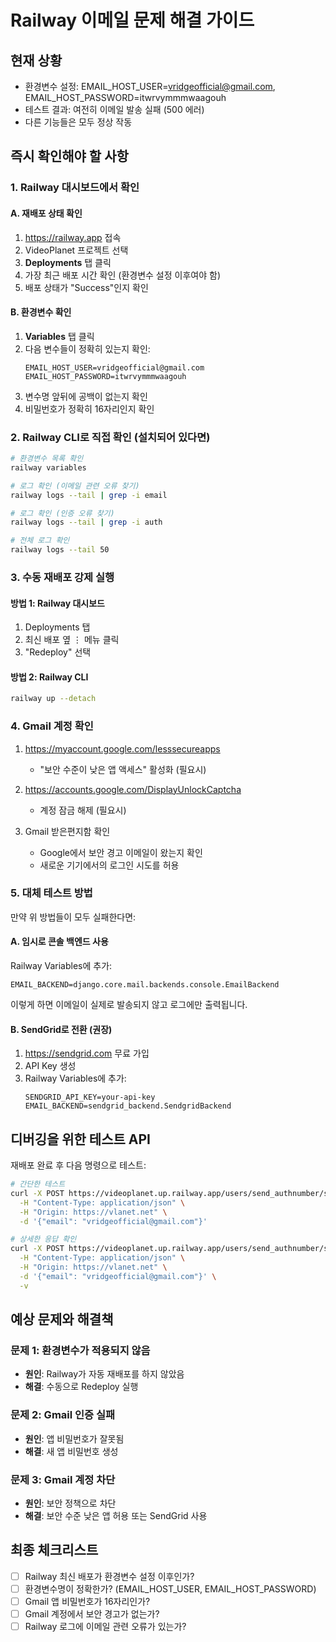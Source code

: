 # Railway 이메일 문제 해결 가이드

## 현재 상황
- 환경변수 설정: EMAIL_HOST_USER=vridgeofficial@gmail.com, EMAIL_HOST_PASSWORD=itwrvymmmwaagouh
- 테스트 결과: 여전히 이메일 발송 실패 (500 에러)
- 다른 기능들은 모두 정상 작동

## 즉시 확인해야 할 사항

### 1. Railway 대시보드에서 확인

#### A. 재배포 상태 확인
1. https://railway.app 접속
2. VideoPlanet 프로젝트 선택
3. **Deployments** 탭 클릭
4. 가장 최근 배포 시간 확인 (환경변수 설정 이후여야 함)
5. 배포 상태가 "Success"인지 확인

#### B. 환경변수 확인
1. **Variables** 탭 클릭
2. 다음 변수들이 정확히 있는지 확인:
   ```
   EMAIL_HOST_USER=vridgeofficial@gmail.com
   EMAIL_HOST_PASSWORD=itwrvymmmwaagouh
   ```
3. 변수명 앞뒤에 공백이 없는지 확인
4. 비밀번호가 정확히 16자리인지 확인

### 2. Railway CLI로 직접 확인 (설치되어 있다면)

```bash
# 환경변수 목록 확인
railway variables

# 로그 확인 (이메일 관련 오류 찾기)
railway logs --tail | grep -i email

# 로그 확인 (인증 오류 찾기)
railway logs --tail | grep -i auth

# 전체 로그 확인
railway logs --tail 50
```

### 3. 수동 재배포 강제 실행

#### 방법 1: Railway 대시보드
1. Deployments 탭
2. 최신 배포 옆 ⋮ 메뉴 클릭
3. "Redeploy" 선택

#### 방법 2: Railway CLI
```bash
railway up --detach
```

### 4. Gmail 계정 확인

1. https://myaccount.google.com/lesssecureapps
   - "보안 수준이 낮은 앱 액세스" 활성화 (필요시)

2. https://accounts.google.com/DisplayUnlockCaptcha
   - 계정 잠금 해제 (필요시)

3. Gmail 받은편지함 확인
   - Google에서 보안 경고 이메일이 왔는지 확인
   - 새로운 기기에서의 로그인 시도를 허용

### 5. 대체 테스트 방법

만약 위 방법들이 모두 실패한다면:

#### A. 임시로 콘솔 백엔드 사용
Railway Variables에 추가:
```
EMAIL_BACKEND=django.core.mail.backends.console.EmailBackend
```
이렇게 하면 이메일이 실제로 발송되지 않고 로그에만 출력됩니다.

#### B. SendGrid로 전환 (권장)
1. https://sendgrid.com 무료 가입
2. API Key 생성
3. Railway Variables에 추가:
   ```
   SENDGRID_API_KEY=your-api-key
   EMAIL_BACKEND=sendgrid_backend.SendgridBackend
   ```

## 디버깅을 위한 테스트 API

재배포 완료 후 다음 명령으로 테스트:

```bash
# 간단한 테스트
curl -X POST https://videoplanet.up.railway.app/users/send_authnumber/signup \
  -H "Content-Type: application/json" \
  -H "Origin: https://vlanet.net" \
  -d '{"email": "vridgeofficial@gmail.com"}'

# 상세한 응답 확인
curl -X POST https://videoplanet.up.railway.app/users/send_authnumber/signup \
  -H "Content-Type: application/json" \
  -H "Origin: https://vlanet.net" \
  -d '{"email": "vridgeofficial@gmail.com"}' \
  -v
```

## 예상 문제와 해결책

### 문제 1: 환경변수가 적용되지 않음
- **원인**: Railway가 자동 재배포를 하지 않았음
- **해결**: 수동으로 Redeploy 실행

### 문제 2: Gmail 인증 실패
- **원인**: 앱 비밀번호가 잘못됨
- **해결**: 새 앱 비밀번호 생성

### 문제 3: Gmail 계정 차단
- **원인**: 보안 정책으로 차단
- **해결**: 보안 수준 낮은 앱 허용 또는 SendGrid 사용

## 최종 체크리스트

- [ ] Railway 최신 배포가 환경변수 설정 이후인가?
- [ ] 환경변수명이 정확한가? (EMAIL_HOST_USER, EMAIL_HOST_PASSWORD)
- [ ] Gmail 앱 비밀번호가 16자리인가?
- [ ] Gmail 계정에서 보안 경고가 없는가?
- [ ] Railway 로그에 이메일 관련 오류가 있는가?